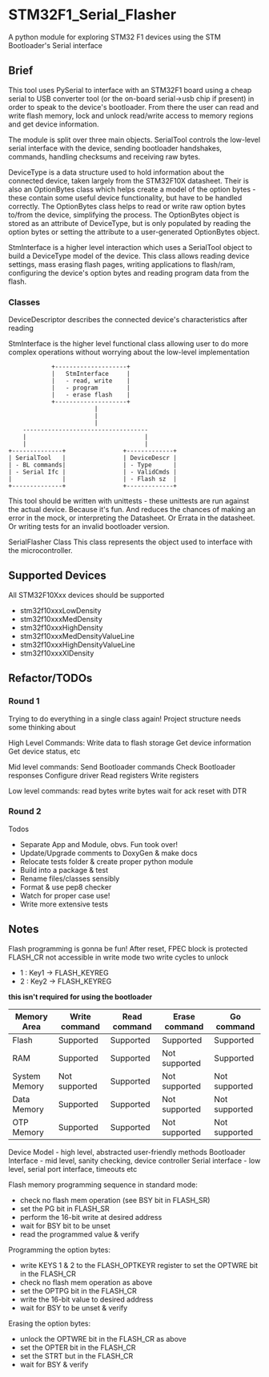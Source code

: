 # STM32F1_Serial_Flasher
A python module for exploring STM32 F1 devices using the STM Bootloader's Serial interface


## Brief

This tool uses PySerial to interface with an STM32F1 board using a cheap serial to USB converter tool (or the on-board serial->usb chip if present) in order to speak to the device's bootloader. From there the user can read and write flash memory, lock and unlock read/write access to memory regions and get device information.

The module is split over three main objects. SerialTool controls the low-level serial interface with the device, sending bootloader handshakes, commands, handling checksums and receiving raw bytes.

DeviceType is a data structure used to hold information about the connected device, taken largely from the STM32F10X datasheet. Their is also an OptionBytes class which helps create a model of the option bytes - these contain some useful device functionality, but have to be handled correctly. The OptionBytes class helps to read or write raw option bytes to/from the device, simplifying the process. The OptionBytes object is stored as an attribute of DeviceType, but is only populated by reading the option bytes or setting the attribute to a user-generated OptionBytes object.  

StmInterface is a higher level interaction which uses a SerialTool object to build a DeviceType model of the device. This class allows reading device settings, mass erasing flash pages, writing applications to flash/ram, configuring the device's option bytes and reading program data from the flash.


### Classes

DeviceDescriptor describes the connected device's characteristics after reading

StmInterface is the higher level functional class allowing user to do more complex operations without worrying about the low-level implementation



                +--------------------+
                |   StmInterface     |
                |   - read, write    |
                |   - program        |
                |   - erase flash    |
                +--------------------+
                            |
                            | 
                            |
        -----------------------------------
        |                                 |
        |                                 |
    +--------------+                +-------------+
    | SerialTool   |                | DeviceDescr |
    | - BL commands|                | - Type      |
    | - Serial Ifc |                | - ValidCmds |
    |              |                | - Flash sz  |
    +--------------+                +-------------+



This tool should be written with unittests - these unittests are run against the actual device. Because it's fun. And reduces the chances of making an error in the mock, or interpreting the Datasheet. Or Errata in the datasheet. Or writing tests for an invalid bootloader version. 



SerialFlasher Class
This class represents the object used to interface with the microcontroller.


## Supported Devices

All STM32F10Xxx devices should be supported
- stm32f10xxxLowDensity
- stm32f10xxxMedDensity
- stm32f10xxxHighDensity
- stm32f10xxxMedDensityValueLine
- stm32f10xxxHighDensityValueLine
- stm32f10xxxXlDensity

## Refactor/TODOs

### Round 1

Trying to do everything in a single class again! Project structure needs some thinking about

High Level Commands: 
Write data to flash storage
Get device information
Get device status, etc

Mid level commands:
Send Bootloader commands
Check Bootloader responses
Configure driver
Read registers
Write registers

Low level commands:
read bytes
write bytes
wait for ack
reset with DTR

### Round 2
Todos
- Separate App and Module, obvs. Fun took over!
- Update/Upgrade comments to DoxyGen & make docs
- Relocate tests folder & create proper python module
- Build into a package & test
- Rename files/classes sensibly
- Format & use pep8 checker
- Watch for proper case use!
- Write more extensive tests


## Notes

Flash programming is gonna be fun! After reset, FPEC block is protected FLASH_CR not accessible in write mode two write cycles to unlock
-   1 : Key1 -> FLASH_KEYREG
-   2 : Key2 -> FLASH_KEYREG

__this isn't required for using the bootloader__


| Memory Area | Write command | Read command | Erase command | Go command |
| ----------- | ------------- | ------------ | ------------- | ---------- |
| Flash | Supported | Supported | Supported | Supported |
| RAM | Supported | Supported | Not supported | Supported |
| System Memory | Not supported |Supported | Not supported | Not supported |
| Data Memory | Supported | Supported | Not supported | Not supported |
| OTP Memory | Supported | Supported | Not supported | Not supported |


Device Model  - high level, abstracted user-friendly methods
Bootloader Interface - mid level, sanity checking, device controller
Serial interface - low level, serial port interface, timeouts etc

Flash memory programming sequence in standard mode:
- check no flash mem operation (see BSY bit in FLASH_SR)
- set the PG bit in FLASH_SR
- perform the 16-bit write at desired address
- wait for BSY bit to be unset
- read the programmed value & verify

Programming the option bytes:
- write KEYS 1 & 2 to the FLASH_OPTKEYR register to set the OPTWRE bit in the FLASH_CR
- check no flash mem operation as above
- set the OPTPG bit in the FLASH_CR
- write the 16-bit value to desired address
- wait for BSY to be unset & verify

Erasing the option bytes:
- unlock the OPTWRE bit in the FLASH_CR as above
- set the OPTER bit in the FLASH_CR
- set the STRT but in the FLASH_CR
- wait for BSY & verify

